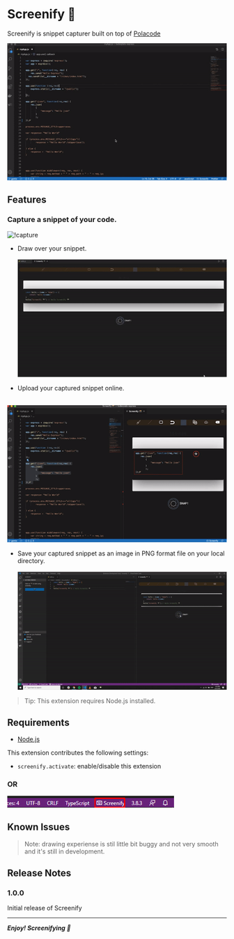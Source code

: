 # Screenify 📸

Screenify is snippet capturer built on top of [Polacode](https://marketplace.visualstudio.com/items?itemName=pnp.polacode&ssr=false#overview)

![Screenify](./demo/screenify.gif)

## Features

### Capture a snippet of your code. 

![!capture](./demo/capture.gif)

* Draw over your snippet. <br><br>
![!Draw](./demo/draw.gif)

* Upload your captured snippet online. <br><br>
  
![!upload](./demo/upload.gif)

* Save your captured snippet as an image in PNG format file on your local directory. <br><br>
![!save](./demo/save.gif)

> Tip: This extension requires Node.js installed.

## Requirements

* [Node.js](https://nodejs.org)

This extension contributes the following settings:

* `screenify.activate`: enable/disable this extension
  
### OR

![launchWithActivityBar](./demo/activityBar.png)

## Known Issues

>Note: drawing experiense is stil little bit buggy and not very smooth and it's still in development.

## Release Notes

### 1.0.0

Initial release of Screenify

-----------------------------------------------------------------------------------------------------------
***Enjoy! Screenifying 📸***
